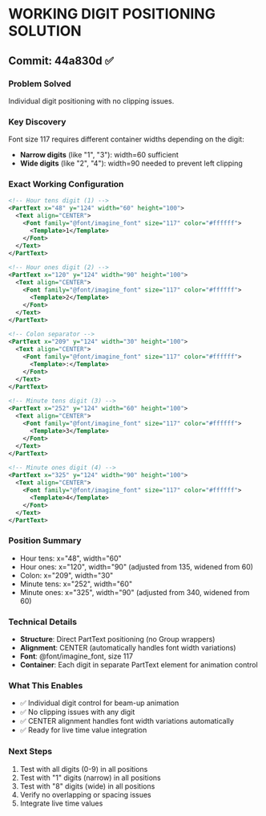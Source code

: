 # WORKING DIGIT POSITIONING SOLUTION

## Commit: 44a830d ✅

### Problem Solved
Individual digit positioning with no clipping issues.

### Key Discovery
Font size 117 requires different container widths depending on the digit:
- **Narrow digits** (like "1", "3"): width=60 sufficient
- **Wide digits** (like "2", "4"): width=90 needed to prevent left clipping

### Exact Working Configuration

```xml
<!-- Hour tens digit (1) -->
<PartText x="48" y="124" width="60" height="100">
  <Text align="CENTER">
    <Font family="@font/imagine_font" size="117" color="#ffffff">
      <Template>1</Template>
    </Font>
  </Text>
</PartText>

<!-- Hour ones digit (2) -->
<PartText x="120" y="124" width="90" height="100">
  <Text align="CENTER">
    <Font family="@font/imagine_font" size="117" color="#ffffff">
      <Template>2</Template>
    </Font>
  </Text>
</PartText>

<!-- Colon separator -->
<PartText x="209" y="124" width="30" height="100">
  <Text align="CENTER">
    <Font family="@font/imagine_font" size="117" color="#ffffff">
      <Template>:</Template>
    </Font>
  </Text>
</PartText>

<!-- Minute tens digit (3) -->
<PartText x="252" y="124" width="60" height="100">
  <Text align="CENTER">
    <Font family="@font/imagine_font" size="117" color="#ffffff">
      <Template>3</Template>
    </Font>
  </Text>
</PartText>

<!-- Minute ones digit (4) -->
<PartText x="325" y="124" width="90" height="100">
  <Text align="CENTER">
    <Font family="@font/imagine_font" size="117" color="#ffffff">
      <Template>4</Template>
    </Font>
  </Text>
</PartText>
```

### Position Summary
- Hour tens: x="48", width="60"
- Hour ones: x="120", width="90" (adjusted from 135, widened from 60)
- Colon: x="209", width="30"
- Minute tens: x="252", width="60"  
- Minute ones: x="325", width="90" (adjusted from 340, widened from 60)

### Technical Details
- **Structure**: Direct PartText positioning (no Group wrappers)
- **Alignment**: CENTER (automatically handles font width variations)
- **Font**: @font/imagine_font, size 117
- **Container**: Each digit in separate PartText element for animation control

### What This Enables
- ✅ Individual digit control for beam-up animation
- ✅ No clipping issues with any digit
- ✅ CENTER alignment handles font width variations automatically
- ✅ Ready for live time value integration

### Next Steps
1. Test with all digits (0-9) in all positions
2. Test with "1" digits (narrow) in all positions
3. Test with "8" digits (wide) in all positions
4. Verify no overlapping or spacing issues
5. Integrate live time values